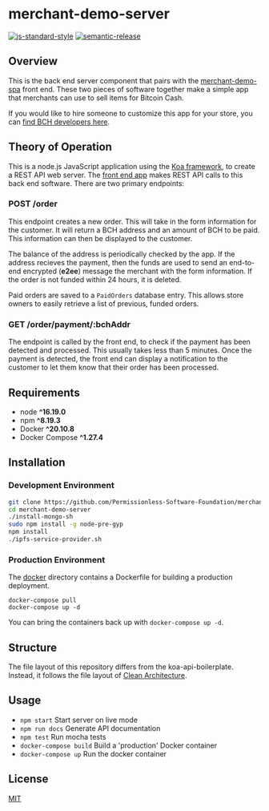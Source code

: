 # merchant-demo-server

[![js-standard-style](https://img.shields.io/badge/code%20style-standard-brightgreen.svg)](http://standardjs.com) [![semantic-release](https://img.shields.io/badge/%20%20%F0%9F%93%A6%F0%9F%9A%80-semantic--release-e10079.svg)](https://github.com/semantic-release/semantic-release)

## Overview

This is the back end server component that pairs with the [merchant-demo-spa](https://github.com/Permissionless-Software-Foundation/merchant-demo-spa) front end. These two pieces of software together make a simple app that merchants can use to sell items for Bitcoin Cash.

If you would like to hire someone to customize this app for your store, you can [find BCH developers here](https://fullstack.cash/consulting).

## Theory of Operation

This is a node.js JavaScript application using the [Koa framework](https://koajs.com/), to create a REST API web server. The [front end app](https://github.com/Permissionless-Software-Foundation/merchant-demo-spa) makes REST API calls to this back end software. There are two primary endpoints:

### POST /order

This endpoint creates a new order. This will take in the form information for the customer. It will return a BCH address and an amount of BCH to be paid. This information can then be displayed to the customer. 

The balance of the address is periodically checked by the app. If the address recieves the payment, then the funds are used to send an end-to-end encrypted (**e2ee**) message the merchant with the form information. If the order is not funded within 24 hours, it is deleted.

Paid orders are saved to a `PaidOrders` database entry. This allows store owners to easily retrieve a list of previous, funded orders.

### GET /order/payment/:bchAddr

The endpoint is called by the front end, to check if the payment has been detected and processed. This usually takes less than 5 minutes. Once the payment is detected, the front end can display a notification to the customer to let them know that their order has been processed.

## Requirements

- node **^16.19.0**
- npm **^8.19.3**
- Docker **^20.10.8**
- Docker Compose **^1.27.4**

## Installation

### Development Environment


```bash
git clone https://github.com/Permissionless-Software-Foundation/merchant-demo-server
cd merchant-demo-server
./install-mongo-sh
sudo npm install -g node-pre-gyp
npm install
./ipfs-service-provider.sh
```

### Production Environment

The [docker](./production/docker) directory contains a Dockerfile for building a production deployment.

```
docker-compose pull
docker-compose up -d
```

You can bring the containers back up with `docker-compose up -d`.

## Structure

The file layout of this repository differs from the koa-api-boilerplate. Instead, it follows the file layout of [Clean Architecture](https://christroutner.github.io/trouts-blog/blog/clean-architecture).

## Usage

- `npm start` Start server on live mode
- `npm run docs` Generate API documentation
- `npm test` Run mocha tests
- `docker-compose build` Build a 'production' Docker container
- `docker-compose up` Run the docker container

## License

[MIT](./LICENSE.md)
